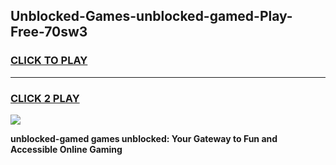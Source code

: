 
## Unblocked-Games-unblocked-gamed-Play-Free-70sw3
<h3>
<a href="https://premium76.site?title=unblocked-gamed&ref=22A">CLICK TO PLAY</a></h3>
<hr>

<h3>
<a href="https://premium76.site?title=unblocked-gamed&ref=22A">CLICK 2 PLAY</a>
  
</h3>

<a href="https://premium76.site?title=unblocked-gamed&ref=22A"><img src="https://clearcache.store/games.png"></a>


**unblocked-gamed games unblocked: Your Gateway to Fun and Accessible Online Gaming**
